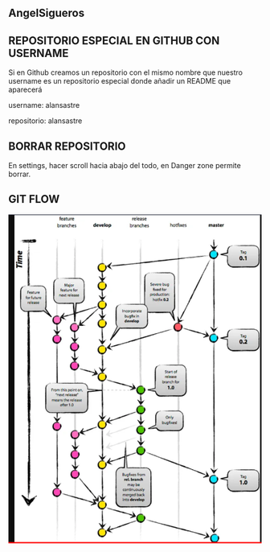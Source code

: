 ## AngelSigueros


## REPOSITORIO ESPECIAL EN GITHUB CON USERNAME

Si en Github creamos un repositorio con el mismo nombre que nuestro username es un repositorio especial donde añadir un README que aparecerá

username: alansastre

repositorio: alansastre

##  BORRAR REPOSITORIO

En settings, hacer scroll hacia abajo del todo, en Danger zone permite borrar.


## GIT FLOW

![Modelo Git Glow](image.png)